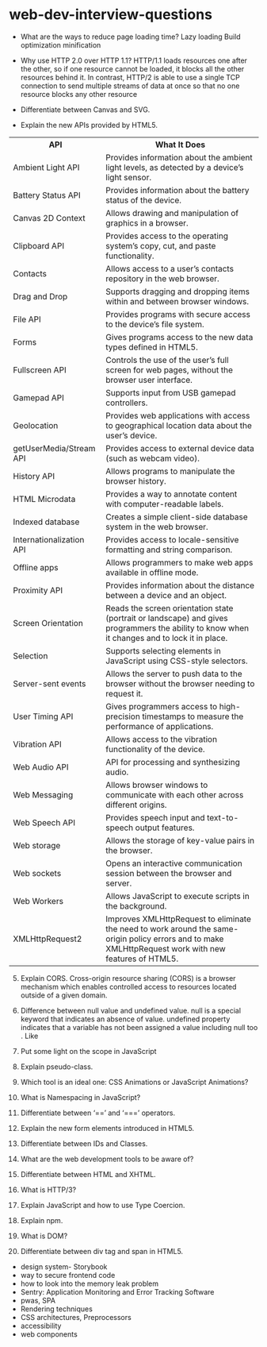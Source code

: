 # web-dev-interview-questions

- What are the ways to reduce page loading time?
Lazy loading
Build optimization
minification

- Why use HTTP 2.0 over HTTP 1.1?
HTTP/1.1 loads resources one after the other, so if one resource cannot be loaded, it blocks all the other resources behind it. In contrast, HTTP/2 is able to use a single TCP connection to send multiple streams of data at once so that no one resource blocks any other resource
- Differentiate between Canvas and SVG.

- Explain the new APIs provided by HTML5.
<table>
<tbody><tr>
<th>API</th>
<th>What It Does</th>
</tr>
<tr>
<td>Ambient Light API</td>
<td>Provides information about the ambient light levels, as
detected by a device’s light sensor.</td>
</tr>
<tr>
<td>Battery Status API</td>
<td>Provides information about the battery status of the
device.</td>
</tr>
<tr>
<td>Canvas 2D Context</td>
<td>Allows drawing and manipulation of graphics in a browser.</td>
</tr>
<tr>
<td>Clipboard API</td>
<td>Provides access to the operating system’s copy, cut, and
paste functionality.</td>
</tr>
<tr>
<td>Contacts</td>
<td>Allows access to a user’s contacts repository in the web
browser.</td>
</tr>
<tr>
<td>Drag and Drop</td>
<td>Supports dragging and dropping items within and between browser
windows.</td>
</tr>
<tr>
<td>File API</td>
<td>Provides programs with secure access to the device’s file
system.</td>
</tr>
<tr>
<td>Forms</td>
<td>Gives programs access to the new data types defined in
HTML5.</td>
</tr>
<tr>
<td>Fullscreen API</td>
<td>Controls the use of the user’s full screen for web pages,
without the browser user interface.</td>
</tr>
<tr>
<td>Gamepad API</td>
<td>Supports input from USB gamepad controllers.</td>
</tr>
<tr>
<td>Geolocation</td>
<td>Provides web applications with access to geographical location
data about the user’s device.</td>
</tr>
<tr>
<td>getUserMedia/Stream API</td>
<td>Provides access to external device data (such as webcam
video).</td>
</tr>
<tr>
<td>History API</td>
<td>Allows programs to manipulate the browser history.</td>
</tr>
<tr>
<td>HTML Microdata</td>
<td>Provides a way to annotate content with computer-readable
labels.</td>
</tr>
<tr>
<td>Indexed database</td>
<td>Creates a simple client-side database system in the web
browser.</td>
</tr>
<tr>
<td>Internationalization API</td>
<td>Provides access to locale-sensitive formatting and string
comparison.</td>
</tr>
<tr>
<td>Offline apps</td>
<td>Allows programmers to make web apps available in offline
mode.</td>
</tr>
<tr>
<td>Proximity API</td>
<td>Provides information about the distance between a device and an
object.</td>
</tr>
<tr>
<td>Screen Orientation</td>
<td>Reads the screen orientation state (portrait or landscape) and
gives programmers the ability to know when it changes and to lock
it in place.</td>
</tr>
<tr>
<td>Selection</td>
<td>Supports selecting elements in JavaScript using CSS-style
selectors.</td>
</tr>
<tr>
<td>Server-sent events</td>
<td>Allows the server to push data to the browser without the
browser needing to request it.</td>
</tr>
<tr>
<td>User Timing API</td>
<td>Gives programmers access to high-precision timestamps to
measure the performance of applications.</td>
</tr>
<tr>
<td>Vibration API</td>
<td>Allows access to the vibration functionality of the
device.</td>
</tr>
<tr>
<td>Web Audio API</td>
<td>API for processing and synthesizing audio.</td>
</tr>
<tr>
<td>Web Messaging</td>
<td>Allows browser windows to communicate with each other across
different origins.</td>
</tr>
<tr>
<td>Web Speech API</td>
<td>Provides speech input and text-to-speech output features.</td>
</tr>
<tr>
<td>Web storage</td>
<td>Allows the storage of key-value pairs in the browser.</td>
</tr>
<tr>
<td>Web sockets</td>
<td>Opens an interactive communication session between the browser
and server.</td>
</tr>
<tr>
<td>Web Workers</td>
<td>Allows JavaScript to execute scripts in the background.</td>
</tr>
<tr>
<td>XMLHttpRequest2</td>
<td>Improves <span class="code">XMLHttpRequest</span> to eliminate
the need to work around the same-origin policy errors and to make
<span class="code">XMLHttpRequest</span> work with new features of
HTML5.</td>
</tr>
</tbody></table>

5. Explain CORS.
Cross-origin resource sharing (CORS) is a browser mechanism which enables controlled access to resources located outside of a given domain.

7. Difference between null value and undefined value.
null is a special keyword that indicates an absence of value.
undefined property indicates that a variable has not been assigned a value including null too . Like

8. Put some light on the scope in JavaScript

9. Explain pseudo-class.

10. Which tool is an ideal one: CSS Animations or JavaScript Animations?

11. What is Namespacing in JavaScript?

12. Differentiate between ‘==’ and ‘===’ operators.

13. Explain the new form elements introduced in HTML5.

14. Differentiate between IDs and Classes.

15. What are the web development tools to be aware of?

16. Differentiate between HTML and XHTML.

17. What is HTTP/3?

18. Explain JavaScript and how to use Type Coercion.

19. Explain npm.

20. What is DOM?

21. Differentiate between div tag and span in HTML5.
- design system- Storybook
- way to secure frontend code
- how to look into the memory leak problem
- Sentry: Application Monitoring and Error Tracking Software
- pwas,  SPA
- Rendering techniques
- CSS architectures, Preprocessors
- accessibility
- web components

